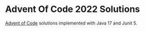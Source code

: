 # Advent Of Code 2022 Solutions

[Advent of Code](https://adventofcode.com/2022) solutions implemented with Java 17 and Junit 5.
